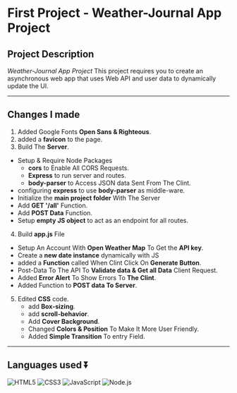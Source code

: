 # First Project - **Weather-Journal App Project**

## Project Description

_Weather-Journal App Project_ This project requires you to create an asynchronous web app that uses Web API and user data to dynamically update the UI.

---

## Changes I made

1. Added Google Fonts **Open Sans & Righteous**.
2. added a **favicon** to the page.
3. Build The **Server**.
  - Setup & Require Node Packages
    - **cors** to Enable All CORS Requests.
    - **Express** to run server and routes.
    - **body-parser** to Access JSON data Sent From The Clint.
  - configuring **express** to use **body-parser** as middle-ware.
  - Initialize the **main project folder** With The Server
  - Add **GET '/all'** Function.
  - Add **POST Data** Function.
  - Setup **empty JS object** to act as an endpoint for all routes.

4. Build **app.js** File
  - Setup An Account With **Open Weather Map** To Get the **API key**.
  - Create a **new date instance** dynamically with JS
  - added a **Function** called When Clint Click On **Generate Button**.
  - Post-Data To The API To **Validate data & Get all Data** Client Request.
  - Added **Error Alert** To Show Errors To **The Clint**.
  - Added Function to **POST data To Server**.

5. Edited **CSS** code.
   - add **Box-sizing**.
   - add **scroll-behavior**.
   - Add **Cover Background**.
   - Changed **Colors & Position** To Make It More User Friendly.
   - Added **Simple Transition** To entry Field.

---

## Languages used ⏬

![HTML5](https://img.shields.io/badge/HTML5-e34c26?style=for-the-badge&logo=HTML5&logoColor=white)
![CSS3](https://img.shields.io/badge/CSS3-264de4?style=for-the-badge&logo=CSS3&logoColor=white)
![JavaScript](https://img.shields.io/badge/JavaScript-f0db4f?style=for-the-badge&logo=JavaScript&logoColor=323330)
![Node.js](https://img.shields.io/badge/Node.js-3c873a?style=for-the-badge&logo=Node.js&logoColor=white)
